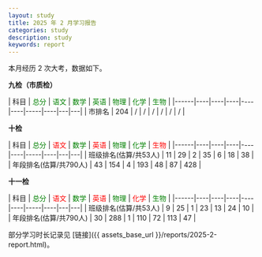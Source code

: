 ```yaml
---
layout: study
title: 2025 年 2 月学习报告
categories: study
description: study
keywords: report
---
```


本月经历 2 次大考，数据如下。

**九检（市质检）**

| 科目   | <font color=green> 总分</font> | <font color=green>语文</font> | <font color=green>数学</font> | <font color=green>英语</font> | <font color=green>物理</font> |  <font color=green>化学</font> | <font color=green>生物</font> |
|------|----|----|----|----|----|-----|----|---|---|
| 市排名 | 204 | / | / | / | / | / | / |

**十检**

| 科目   | <font color=green> 总分</font> | <font color=red>语文</font> | <font color=green>数学</font> | <font color=red>英语</font> | <font color=green>物理</font> |  <font color=green>化学</font> | <font color=red>生物</font> |
|------|----|----|----|----|----|-----|----|---|---|
| 班级排名(估算/共53人) | 11 | 29 | 2  | 35  | 6 | 18  | 38 |
| 年段排名(估算/共790人) | 43 | 154 | 4 | 193 | 48  | 87 | 428 |

**十一检**

| 科目   | <font color=green> 总分</font> | <font color=red>语文</font> | <font color=green>数学</font> | <font color=red>英语</font> | <font color=green>物理</font> |  <font color=red>化学</font> | <font color=green>生物</font> |
|------|----|----|----|----|----|-----|----|---|---|
| 班级排名(估算/共53人) | 9 | 25 | 1  | 23  | 13 | 24  | 10 |
| 年段排名(估算/共790人) | 30 | 288 | 1 | 110 | 72  | 113 | 47 |

部分学习时长记录见 [链接]({{ assets_base_url }}/reports/2025-2-report.html)。